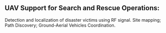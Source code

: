 ## UAV Support for Search and Rescue Operations:
Detection and localization  of disaster victims using RF signal. Site mapping; Path Discovery; Ground-Aerial Vehicles Coordination.

